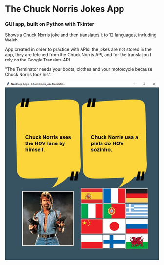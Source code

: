 # The Chuck Norris Jokes App

### GUI app, built on Python with Tkinter

Shows a Chuck Norris joke and then translates it to 12 languages, including Welsh.

App created in order to practice with APIs: the jokes are not stored in the app, they are fetched from the Chuck Norris API, and for the translation I rely on the Google Translate API.

"The Terminator needs your boots, clothes and your motorcycle because Chuck Norris took his".

![chuck norris joke](chuck.jpg)
